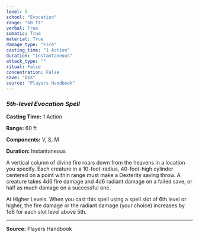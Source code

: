 ```yaml
---
level: 5
school: "Evocation"
range: "60 ft"
verbal: True
somatic: True
material: True
damage_type: "Fire"
casting_time: "1 Action"
duration: "Instantaneous"
attack_type: ""
ritual: False
concentration: False
save: "DEX"
source: "Players Handbook"
---
```


### *5th-level Evocation Spell*

**Casting Time:** 1 Action

**Range:** 60 ft

**Components:** V, S, M

**Duration:** Instantaneous

A vertical column of divine fire roars down from the heavens in a location you specify. Each creature in a 10-foot-radius, 40-foot-high cylinder centered on a point within range must make a Dexterity saving throw. A creature takes 4d6 fire damage and 4d6 radiant damage on a failed save, or half as much damage on a successful one.
 
 At Higher Levels. When you cast this spell using a spell slot of 6th level or higher, the fire damage or the radiant damage (your choice) increases by 1d6 for each slot level above 5th.

---
**Source:** Players Handbook
